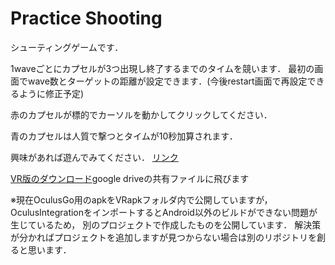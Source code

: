 # Practice Shooting


シューティングゲームです．

1waveごとにカプセルが3つ出現し終了するまでのタイムを競います．
最初の画面でwave数とターゲットの距離が設定できます．(今後restart画面で再設定できるように修正予定)


赤のカプセルが標的でカーソルを動かしてクリックしてください．

青のカプセルは人質で撃つとタイムが10秒加算されます．

興味があれば遊んでみてください．
[リンク](https://miya839.github.io/ShootingGame/)

[VR版のダウンロード](https://drive.google.com/open?id=1Ew5ma_LtPBX50WnRPdHJd0BgJ5dkcqYw)google driveの共有ファイルに飛びます

※現在OculusGo用のapkをVRapkフォルダ内で公開していますが，OculusIntegrationをインポートするとAndroid以外のビルドができない問題が生じているため，
別のプロジェクトで作成したものを公開しています．
解決策が分かればプロジェクトを追加しますが見つからない場合は別のリポジトリを創ると思います．
